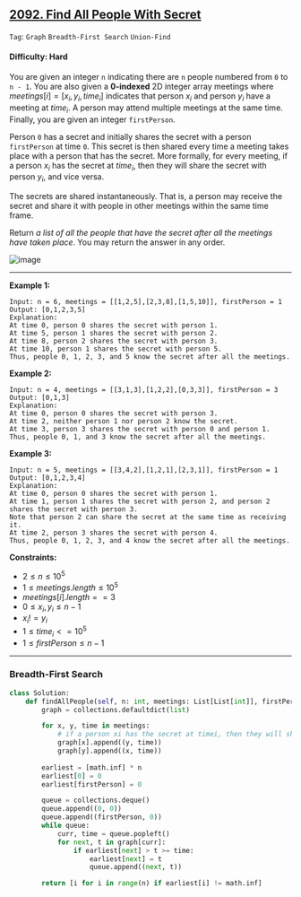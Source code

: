 ## [2092. Find All People With Secret](https://leetcode.com/problems/find-all-people-with-secret)

```Tag```: ```Graph``` ```Breadth-First Search``` ```Union-Find```

#### Difficulty: Hard

You are given an integer ```n``` indicating there are ```n``` people numbered from ```0``` to ```n - 1```. You are also given a __0-indexed__ 2D integer array meetings where $meetings[i] = [x_i, y_i, time_i]$ indicates that person $x_i$ and person $y_i$ have a meeting at $time_i$. A person may attend multiple meetings at the same time. Finally, you are given an integer ```firstPerson```.

Person ```0``` has a secret and initially shares the secret with a person ```firstPerson``` at time ```0```. This secret is then shared every time a meeting takes place with a person that has the secret. More formally, for every meeting, if a person $x_i$ has the secret at $time_i$, then they will share the secret with person $y_i$, and vice versa.

The secrets are shared instantaneously. That is, a person may receive the secret and share it with people in other meetings within the same time frame.

Return _a list of all the people that have the secret after all the meetings have taken place_. You may return the answer in any order.

![image](https://github.com/quananhle/Python/assets/35042430/12684dbb-d47e-430b-99e0-424563715c58)

---

__Example 1:__
```
Input: n = 6, meetings = [[1,2,5],[2,3,8],[1,5,10]], firstPerson = 1
Output: [0,1,2,3,5]
Explanation:
At time 0, person 0 shares the secret with person 1.
At time 5, person 1 shares the secret with person 2.
At time 8, person 2 shares the secret with person 3.
At time 10, person 1 shares the secret with person 5.​​​​
Thus, people 0, 1, 2, 3, and 5 know the secret after all the meetings.
```

__Example 2:__
```
Input: n = 4, meetings = [[3,1,3],[1,2,2],[0,3,3]], firstPerson = 3
Output: [0,1,3]
Explanation:
At time 0, person 0 shares the secret with person 3.
At time 2, neither person 1 nor person 2 know the secret.
At time 3, person 3 shares the secret with person 0 and person 1.
Thus, people 0, 1, and 3 know the secret after all the meetings.
```

__Example 3:__
```
Input: n = 5, meetings = [[3,4,2],[1,2,1],[2,3,1]], firstPerson = 1
Output: [0,1,2,3,4]
Explanation:
At time 0, person 0 shares the secret with person 1.
At time 1, person 1 shares the secret with person 2, and person 2 shares the secret with person 3.
Note that person 2 can share the secret at the same time as receiving it.
At time 2, person 3 shares the secret with person 4.
Thus, people 0, 1, 2, 3, and 4 know the secret after all the meetings.
```

__Constraints:__

- $2 \le n \le 10^5$
- $1 \le meetings.length \le 10^5$
- $meetings[i].length == 3$
- $0 \le x_i, y_i \le n - 1$
- $x_i != y_i$
- $1 \le time_i <= 10^5$
- $1 \le firstPerson \le n - 1$

---

### Breadth-First Search

```Python
class Solution:
    def findAllPeople(self, n: int, meetings: List[List[int]], firstPerson: int) -> List[int]:
        graph = collections.defaultdict(list)

        for x, y, time in meetings:
            # if a person xi has the secret at timei, then they will share the secret with person yi, and vice versa.
            graph[x].append((y, time))
            graph[y].append((x, time))
        
        earliest = [math.inf] * n
        earliest[0] = 0
        earliest[firstPerson] = 0

        queue = collections.deque()
        queue.append((0, 0))
        queue.append((firstPerson, 0))
        while queue:
            curr, time = queue.popleft()
            for next, t in graph[curr]:
                if earliest[next] > t >= time:
                    earliest[next] = t
                    queue.append((next, t))  

        return [i for i in range(n) if earliest[i] != math.inf]
```
